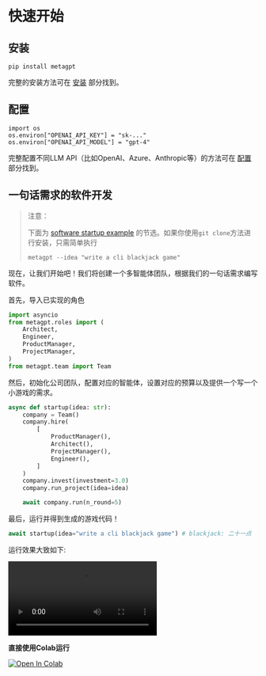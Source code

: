 
# 快速开始
## 安装
```
pip install metagpt
```
完整的安装方法可在 [安装](./installation) 部分找到。

## 配置
```
import os
os.environ["OPENAI_API_KEY"] = "sk-..."
os.environ["OPENAI_API_MODEL"] = "gpt-4"
```
完整配置不同LLM API（比如OpenAI、Azure、Anthropic等）的方法可在 [配置](./setup) 部分找到。

## 一句话需求的软件开发
>注意：
>
>下面为 [software startup example](https://github.com/geekan/MetaGPT/blob/main/metagpt/startup.py) 的节选。如果你使用`git clone`方法进行安装，只需简单执行
>```
>metagpt --idea "write a cli blackjack game"
>```
现在，让我们开始吧！我们将创建一个多智能体团队，根据我们的一句话需求编写软件。

首先，导入已实现的角色
```python
import asyncio
from metagpt.roles import (
    Architect,
    Engineer,
    ProductManager,
    ProjectManager,
)
from metagpt.team import Team
```
然后，初始化公司团队，配置对应的智能体，设置对应的预算以及提供一个写一个小游戏的需求。
```python
async def startup(idea: str):
    company = Team()
    company.hire(
        [
            ProductManager(),
            Architect(),
            ProjectManager(),
            Engineer(),
        ]
    )
    company.invest(investment=3.0)
    company.run_project(idea=idea)

    await company.run(n_round=5)
```
最后，运行并得到生成的游戏代码！
```python
await startup(idea="write a cli blackjack game") # blackjack: 二十一点
```

运行效果大致如下:

<video  controls>
  <source src="https://user-images.githubusercontent.com/2707039/250054654-5e8c1062-8c35-440f-bb20-2b0320f8d27d.mp4" type="video/mp4">
</video>

<b>直接使用Colab运行</b>

[![Open In Colab](https://colab.research.google.com/assets/colab-badge.svg)](https://colab.research.google.com/drive/1X8XSn8AN1WFv_PwtTres62OoVUNfHRAH?usp=sharing)
